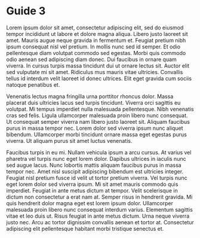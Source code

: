 # Guide 3

Lorem ipsum dolor sit amet, consectetur adipiscing elit, sed do eiusmod tempor incididunt ut labore et dolore magna aliqua. Libero justo laoreet sit amet. Mauris augue neque gravida in fermentum et. Feugiat pretium nibh ipsum consequat nisl vel pretium. In mollis nunc sed id semper. Et odio pellentesque diam volutpat commodo sed egestas. Morbi quis commodo odio aenean sed adipiscing diam donec. Dui faucibus in ornare quam viverra. In cursus turpis massa tincidunt dui ut ornare lectus sit. Auctor elit sed vulputate mi sit amet. Ridiculus mus mauris vitae ultricies. Convallis tellus id interdum velit laoreet id donec ultrices. Elit eget gravida cum sociis natoque penatibus et.

Venenatis lectus magna fringilla urna porttitor rhoncus dolor. Massa placerat duis ultricies lacus sed turpis tincidunt. Viverra orci sagittis eu volutpat. Mi tempus imperdiet nulla malesuada pellentesque. Nibh venenatis cras sed felis. Ligula ullamcorper malesuada proin libero nunc consequat. Ut consequat semper viverra nam libero justo laoreet sit. Aliquam faucibus purus in massa tempor nec. Lorem dolor sed viverra ipsum nunc aliquet bibendum. Ullamcorper morbi tincidunt ornare massa eget egestas purus viverra. Ut aliquam purus sit amet luctus venenatis.

Faucibus turpis in eu mi. Nullam vehicula ipsum a arcu cursus. At varius vel pharetra vel turpis nunc eget lorem dolor. Dapibus ultrices in iaculis nunc sed augue lacus. Nunc lobortis mattis aliquam faucibus purus in massa tempor nec. Amet nisl suscipit adipiscing bibendum est ultricies integer. Feugiat nisl pretium fusce id velit ut tortor pretium viverra. Vel turpis nunc eget lorem dolor sed viverra ipsum. Mi sit amet mauris commodo quis imperdiet. Feugiat in ante metus dictum at tempor. Velit scelerisque in dictum non consectetur a erat nam at. Semper risus in hendrerit gravida. Mi quis hendrerit dolor magna eget est lorem ipsum dolor. Ullamcorper malesuada proin libero nunc consequat interdum varius. Elementum sagittis vitae et leo duis ut. Risus feugiat in ante metus dictum. Urna neque viverra justo nec. Arcu ac tortor dignissim convallis aenean et tortor at. Consectetur adipiscing elit pellentesque habitant morbi tristique senectus et.